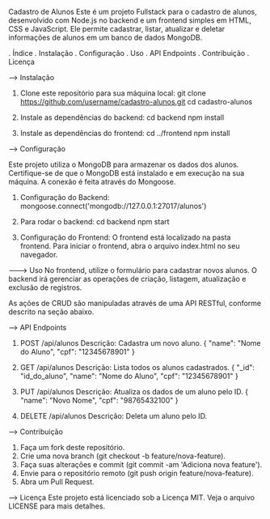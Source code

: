 Cadastro de Alunos
Este é um projeto Fullstack para o cadastro de alunos, desenvolvido com Node.js no backend e um frontend simples em HTML, CSS e JavaScript. Ele permite cadastrar, listar, atualizar e deletar informações de alunos em um banco de dados MongoDB.

. Índice
. Instalação
. Configuração
. Uso
. API Endpoints
. Contribuição
. Licença

--> Instalação

1. Clone este repositório para sua máquina local:
   git clone https://github.com/username/cadastro-alunos.git
   cd cadastro-alunos

2. Instale as dependências do backend:
   cd backend
   npm install

3. Instale as dependências do frontend:
  cd ../frontend
  npm install

--> Configuração

Este projeto utiliza o MongoDB para armazenar os dados dos alunos. Certifique-se de que o MongoDB está instalado e em execução na sua máquina. A conexão é feita através do Mongoose.

1. Configuração do Backend:
   mongoose.connect('mongodb://127.0.0.1:27017/alunos')

2. Para rodar o backend:
  cd backend
  npm start

3. Configuração do Frontend:
   O frontend está localizado na pasta frontend. Para iniciar o frontend, abra o arquivo index.html no seu navegador.

---> Uso
  No frontend, utilize o formulário para cadastrar novos alunos. O backend irá gerenciar as operações de criação, listagem, atualização e exclusão de registros.

  As ações de CRUD são manipuladas através de uma API RESTful, conforme descrito na seção abaixo.

  --> API Endpoints

  1. POST /api/alunos
     Descrição: Cadastra um novo aluno.
      {
        "name": "Nome do Aluno",
        "cpf": "12345678901"
      }

  2. GET /api/alunos
     Descrição: Lista todos os alunos cadastrados.
      {
        "_id": "id_do_aluno",
        "name": "Nome do Aluno",
        "cpf": "12345678901"
      }

   3. PUT /api/alunos
     Descrição: Atualiza os dados de um aluno pelo ID.
     {
      "name": "Novo Nome",
      "cpf": "98765432100"
    }

  4. DELETE /api/alunos
      Descrição: Deleta um aluno pelo ID.

--> Contribuição

  1. Faça um fork deste repositório.
  2. Crie uma nova branch (git checkout -b feature/nova-feature).
  3. Faça suas alterações e commit (git commit -am 'Adiciona nova feature').
  4. Envie para o repositório remoto (git push origin feature/nova-feature).
  5. Abra um Pull Request.

--> Licença
  Este projeto está licenciado sob a Licença MIT. Veja o arquivo LICENSE para mais detalhes.


     
